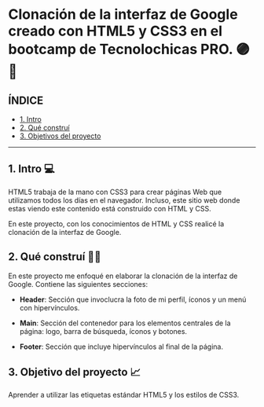 # Clonación de la interfaz de Google creado con HTML5 y CSS3 en el bootcamp de Tecnolochicas PRO. 🟣💖

## ÍNDICE

* [1. Intro](https://github.com/fatima2112/clonacionGoogle/tree/main#1-intro-)
* [2. Qué construí](#)
* [3. Objetivos del proyecto](#)

****

## 1. Intro 💻
HTML5 trabaja de la mano con CSS3 para crear páginas Web que utilizamos todos los días en el navegador. Incluso, este sitio web donde estas viendo este contenido está construido con HTML y CSS.

En este proyecto, con los conocimientos de HTML y CSS realicé la clonación de la interfaz de Google.

## 2. Qué construí 👩‍💻
En este proyecto me enfoqué en elaborar la clonación de la interfaz de Google.
Contiene las siguientes secciones:

* **Header**: Sección que invoclucra la foto de mi perfil, íconos y un menú con hipervínculos.

* **Main**: Sección del contenedor para los elementos centrales de la página: logo, barra de búsqueda, íconos y botones.

* **Footer**: Sección que incluye hipervínculos al final de la página.

## 3. Objetivo del proyecto 📈
Aprender a utilizar las etiquetas estándar HTML5 y los estilos de CSS3.

